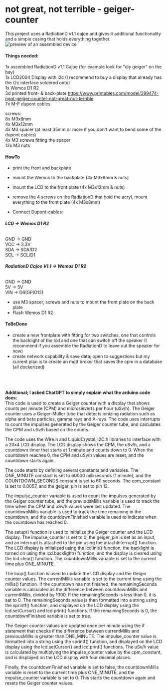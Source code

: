 # **not great, not terrible - geiger-counter**
This project uses a RadiationD v1.1 cajoe and gives it additional functionality and a simple casing that holds everything together.  
![preview of an assembled device](https://user-images.githubusercontent.com/100175489/219118323-df211fda-93e7-4437-bd8e-3e14d5e2e7f8.jpg)


#### **Things needed:**  
1x assembled RadiationD v1.1 Cajoe (for example look for "diy geiger" on the bay)  
1x LCD2004 Display with i2c (I recommend to buy a display that already has the i2c interface soldered onto)  
1x Wemos D1 R2  
3d printed front- & back-plate https://www.printables.com/model/399474-ngnt-geiger-counter-not-great-not-terrible  
7x M-F dupont cables  

screws:  
8x M3x8mm  
4x M3x12mm  
4x M3 spacer (at least 35mm or more if you don't want to bend some of the dupont cables)  
4x M3 screws fitting the spacer  
12x M3 nuts  

#### **HowTo**  
- print the front and backplate  
- mount the Wemos to the backplate (4x M3x8mm & nuts)  
- mount the LCD to the front plate (4x M3x12mm & nuts)  
- remove the 4 screws on the RadiationD that hold the acryl, mount everything to the front plate (4x M3x8mm)  

- Connect Dupont-cables:  

###### **LCD -> Wemos D1 R2**  
GND -> GND  
VCC -> 3.3V  
SDA -> SDA/D2  
SCL -> SCL/D1  


###### **RadiationD Cajoe V1.1 -> Wemos D1 R2**  
GND -> GND  
5V  -> 5V  
VIN -> D6(GPIO12)  


- use M3 spacer, screws and nuts to mount the front plate on the back plate  
- Flash Wemos D1 R2  



#### **ToBeDone**  
- create a new frontplate with fitting for two switches, one that controls the backlight of the lcd and one that can switch off the speaker (I recommend if you assemble the RadiationD to leave out the speaker for now)
- create network capability & save data; open to suggestions but my current plan is to create an mqtt broker that saves the cpm in a database (all dockerized)
<br><br><br><br>

**Additional; I asked ChatGPT to simply explain what the arduino code does:**  
This code is used to create a Geiger counter with a display that shows counts per minute (CPM) and microsieverts per hour (uSv/h). The Geiger counter uses a Geiger-Müller tube that detects ionizing radiation such as alpha and beta particles, gamma rays and X-rays. The code uses interrupts to count the impulses generated by the Geiger counter tube, and calculates the CPM and uSv/h based on the counts.

The code uses the Wire.h and LiquidCrystal_I2C.h libraries to interface with a 20x4 LCD display. The LCD display shows the CPM, the uSv/h, and a countdown timer that starts at 1 minute and counts down to 0. When the countdown reaches 0, the CPM and uSv/h values are reset, and the countdown starts again.

The code starts by defining several constants and variables. The ONE_MINUTE constant is set to 60000 milliseconds (1 minute), and the COUNTDOWN_SECONDS constant is set to 60 seconds. The cpm_constant is set to 0.0057, and the geiger_pin is set to pin 12.

The impulse_counter variable is used to count the impulses generated by the Geiger counter tube, and the previousMillis variable is used to track the time when the CPM and uSv/h values were last updated. The countdownMillis variable is used to track the time remaining in the countdown, and the countdownFinished variable is used to indicate when the countdown has reached 0.

The setup() function is used to initialize the Geiger counter and the LCD display. The impulse_counter is set to 0, the geiger_pin is set as an input, and an interrupt is attached to the pin using the attachInterrupt() function. The LCD display is initialized using the lcd.init() function, the backlight is turned on using the lcd.backlight() function, and the display is cleared using the lcd.clear() function. The countdownMillis variable is set to the current time plus ONE_MINUTE.

The loop() function is used to update the LCD display and the Geiger counter values. The currentMillis variable is set to the current time using the millis() function. If the countdown has not finished, the remainingSeconds variable is calculated as the difference between countdownMillis and currentMillis, divided by 1000. If the remainingSeconds is less than 0, it is set to 0. The remainingSeconds value is then formatted into a string using the sprintf() function, and displayed on the LCD display using the lcd.setCursor() and lcd.print() functions. If the remainingSeconds is 0, the countdownFinished variable is set to true.

The Geiger counter values are updated once per minute using the if statement that checks if the difference between currentMillis and previousMillis is greater than ONE_MINUTE. The impulse_counter value is formatted into a string using the sprintf() function, and displayed on the LCD display using the lcd.setCursor() and lcd.print() functions. The uSv/h value is calculated by multiplying the impulse_counter value by the cpm_constant, and is displayed on the LCD display with four decimal places.

Finally, the countdownFinished variable is set to false, the countdownMillis variable is reset to the current time plus ONE_MINUTE, and the impulse_counter variable is set to 0. This starts the countdown again and resets the Geiger counter values.


